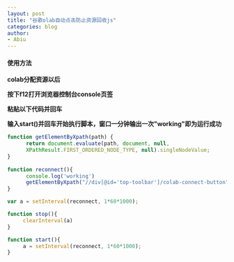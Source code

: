 ```yaml
---
layout: post
title: "谷歌olab自动点击防止资源回收js"
categories: blog
author:
- Abiu
---
```




#### 使用方法

**colab分配资源以后**

**按下f12打开浏览器控制台console页签**

**粘贴以下代码并回车**

**输入start()并回车开始执行脚本，窗口一分钟输出一次"working"即为运行成功**

```javascript
function getElementByXpath(path) {
      return document.evaluate(path, document, null, 
      XPathResult.FIRST_ORDERED_NODE_TYPE, null).singleNodeValue;
}
 
function reconnect(){
	  console.log('working')
	  getElementByXpath("//div[@id='top-toolbar']/colab-connect-button").shadowRoot.querySelector('#connect').click()
}

var a = setInterval(reconnect, 1*60*1000);

function stop(){
	 clearInterval(a)
}

function start(){
	 a = setInterval(reconnect, 1*60*1000);
}
```

